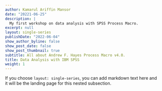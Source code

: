 ```yaml
---
author: Kamarul Ariffin Mansor
date: "20221-06-25"
description: |
  My first workshop on data analysis with SPSS Process Macro.
excerpt: null
layout: single-series
publishDate: "2022-06-04"
show_author_byline: false
show_post_date: false
show_post_thumbnail: true
subtitle: All about Andrew F. Hayes Process Macro v4.0.
title: Data Analysis with IBM SPSS
weight: 1
---
```


If you choose `layout: single-series`, you can add markdown text here and it will be the landing page for this nested subsection.